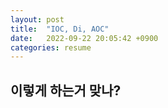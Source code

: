 ```yaml
---
layout: post
title:  "IOC, Di, AOC"
date:   2022-09-22 20:05:42 +0900
categories: resume
---
```

## 이렇게 하는거 맞나?